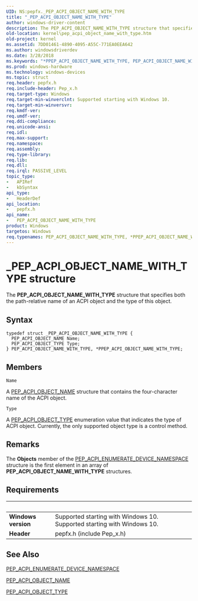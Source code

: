 ```yaml
---
UID: NS:pepfx._PEP_ACPI_OBJECT_NAME_WITH_TYPE
title: "_PEP_ACPI_OBJECT_NAME_WITH_TYPE"
author: windows-driver-content
description: The PEP_ACPI_OBJECT_NAME_WITH_TYPE structure that specifies both the path-relative name of an ACPI object and the type of this object.
old-location: kernel\pep_acpi_object_name_with_type.htm
old-project: kernel
ms.assetid: 7DD01461-4890-4095-A55C-771EA0EEA642
ms.author: windowsdriverdev
ms.date: 3/28/2018
ms.keywords: "*PPEP_ACPI_OBJECT_NAME_WITH_TYPE, PEP_ACPI_OBJECT_NAME_WITH_TYPE, PEP_ACPI_OBJECT_NAME_WITH_TYPE structure [Kernel-Mode Driver Architecture], PPEP_ACPI_OBJECT_NAME_WITH_TYPE, PPEP_ACPI_OBJECT_NAME_WITH_TYPE structure pointer [Kernel-Mode Driver Architecture], _PEP_ACPI_OBJECT_NAME_WITH_TYPE, kernel.pep_acpi_object_name_with_type, pepfx/PEP_ACPI_OBJECT_NAME_WITH_TYPE, pepfx/PPEP_ACPI_OBJECT_NAME_WITH_TYPE"
ms.prod: windows-hardware
ms.technology: windows-devices
ms.topic: struct
req.header: pepfx.h
req.include-header: Pep_x.h
req.target-type: Windows
req.target-min-winverclnt: Supported starting with Windows 10.
req.target-min-winversvr: 
req.kmdf-ver: 
req.umdf-ver: 
req.ddi-compliance: 
req.unicode-ansi: 
req.idl: 
req.max-support: 
req.namespace: 
req.assembly: 
req.type-library: 
req.lib: 
req.dll: 
req.irql: PASSIVE_LEVEL
topic_type:
-	APIRef
-	kbSyntax
api_type:
-	HeaderDef
api_location:
-	pepfx.h
api_name:
-	PEP_ACPI_OBJECT_NAME_WITH_TYPE
product: Windows
targetos: Windows
req.typenames: PEP_ACPI_OBJECT_NAME_WITH_TYPE, *PPEP_ACPI_OBJECT_NAME_WITH_TYPE
---
```


# _PEP_ACPI_OBJECT_NAME_WITH_TYPE structure
The <b>PEP_ACPI_OBJECT_NAME_WITH_TYPE</b> structure that specifies both the path-relative name of an ACPI object and the type of this object.

## Syntax
```
typedef struct _PEP_ACPI_OBJECT_NAME_WITH_TYPE {
  PEP_ACPI_OBJECT_NAME Name;
  PEP_ACPI_OBJECT_TYPE Type;
} PEP_ACPI_OBJECT_NAME_WITH_TYPE, *PPEP_ACPI_OBJECT_NAME_WITH_TYPE;
```

## Members


`Name`

A <a href="https://msdn.microsoft.com/library/windows/hardware/mt629110">PEP_ACPI_OBJECT_NAME</a> structure that contains the four-character name of the ACPI object.

`Type`

A <a href="https://msdn.microsoft.com/library/windows/hardware/mt186685">PEP_ACPI_OBJECT_TYPE</a> enumeration value that indicates the type of ACPI object. Currently, the only supported object type is a control method.

## Remarks
The <b>Objects</b> member of the <a href="https://msdn.microsoft.com/library/windows/hardware/mt186658">PEP_ACPI_ENUMERATE_DEVICE_NAMESPACE</a> structure is the first element in an array of <b>PEP_ACPI_OBJECT_NAME_WITH_TYPE</b> structures.

## Requirements
| &nbsp; | &nbsp; |
| ---- |:---- |
| **Windows version** | Supported starting with Windows 10. Supported starting with Windows 10. |
| **Header** | pepfx.h (include Pep_x.h) |

## See Also

<a href="https://msdn.microsoft.com/library/windows/hardware/mt186658">PEP_ACPI_ENUMERATE_DEVICE_NAMESPACE</a>



<a href="https://msdn.microsoft.com/library/windows/hardware/mt629110">PEP_ACPI_OBJECT_NAME</a>



<a href="https://msdn.microsoft.com/library/windows/hardware/mt186685">PEP_ACPI_OBJECT_TYPE</a>